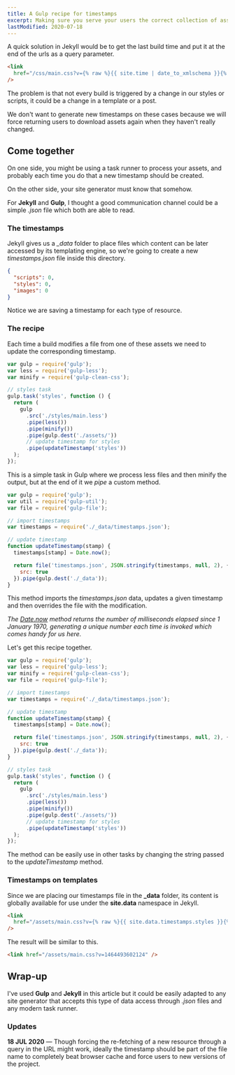 ```yaml
---
title: A Gulp recipe for timestamps
excerpt: Making sure you serve your users the correct collection of assets is a real challenge, even for static websites, but you can combine some logic on a task runner and your site generator templating to solve this riddle.
lastModified: 2020-07-18
---
```


A quick solution in Jekyll would be to get the last build time and put it at the end of the urls as a query parameter.

```html
<link
  href="/css/main.css?v={% raw %}{{ site.time | date_to_xmlschema }}{% endraw %}"
/>
```

The problem is that not every build is triggered by a change in our styles or scripts, it could be a change in a template or a post.

We don't want to generate new timestamps on these cases because we will force returning users to download assets again when they haven't really changed.

## Come together

On one side, you might be using a task runner to process your assets, and probably each time you do that a new timestamp should be created.

On the other side, your site generator must know that somehow.

For **Jekyll** and **Gulp**, I thought a good communication channel could be a simple _.json_ file which both are able to read.

### The timestamps

Jekyll gives us a _\_data_ folder to place files which content can be later accessed by its templating engine, so we're going to create a new _timestamps.json_ file inside this directory.

```json
{
  "scripts": 0,
  "styles": 0,
  "images": 0
}
```

Notice we are saving a timestamp for each type of resource.

### The recipe

Each time a build modifies a file from one of these assets we need to update the corresponding timestamp.

```js
var gulp = require('gulp');
var less = require('gulp-less');
var minify = require('gulp-clean-css');

// styles task
gulp.task('styles', function () {
  return (
    gulp
      .src('./styles/main.less')
      .pipe(less())
      .pipe(minify())
      .pipe(gulp.dest('./assets/'))
      // update timestamp for styles
      .pipe(updateTimestamp('styles'))
  );
});
```

This is a simple task in Gulp where we process less files and then minify the output, but at the end of it we _pipe_ a custom method.

```js
var gulp = require('gulp');
var util = require('gulp-util');
var file = require('gulp-file');

// import timestamps
var timestamps = require('./_data/timestamps.json');

// update timestamp
function updateTimestamp(stamp) {
  timestamps[stamp] = Date.now();

  return file('timestamps.json', JSON.stringify(timestamps, null, 2), {
    src: true
  }).pipe(gulp.dest('./_data'));
}
```

This method imports the _timestamps.json_ data, updates a given timestamp and then overrides the file with the modification.

_The [Date.now][1] method returns the number of milliseconds elapsed since 1 January 1970, generating a unique number each time is invoked which comes handy for us here._

Let's get this recipe together.

```js
var gulp = require('gulp');
var less = require('gulp-less');
var minify = require('gulp-clean-css');
var file = require('gulp-file');

// import timestamps
var timestamps = require('./_data/timestamps.json');

// update timestamp
function updateTimestamp(stamp) {
  timestamps[stamp] = Date.now();

  return file('timestamps.json', JSON.stringify(timestamps, null, 2), {
    src: true
  }).pipe(gulp.dest('./_data'));
}

// styles task
gulp.task('styles', function () {
  return (
    gulp
      .src('./styles/main.less')
      .pipe(less())
      .pipe(minify())
      .pipe(gulp.dest('./assets/'))
      // update timestamp for styles
      .pipe(updateTimestamp('styles'))
  );
});
```

The method can be easily use in other tasks by changing the string passed to the _updateTimestamp_ method.

### Timestamps on templates

Since we are placing our timestamps file in the **\_data** folder, its content is globally available for use under the **site.data** namespace in Jekyll.

```html
<link
  href="/assets/main.css?v={% raw %}{{ site.data.timestamps.styles }}{% endraw %}"
/>
```

The result will be similar to this.

```html
<link href="/assets/main.css?v=1464493602124" />
```

## Wrap-up

I've used **Gulp** and **Jekyll** in this article but it could be easily adapted to any site generator that accepts this type of data access through _.json_ files and any modern task runner.

### Updates

**18 JUL 2020** &mdash; Though forcing the re-fetching of a new resource through a query in the URL might work, ideally the timestamp should be part of the file name to completely beat browser cache and force users to new versions of the project.

[1]: //developer.mozilla.org/en-US/docs/Web/JavaScript/Reference/Global_Objects/Date/now
[2]: //www.npmjs.com/package/gulp-file
